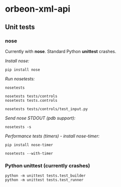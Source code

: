 # orbeon-xml-api

## Unit tests

### nose

Currently with **nose**.
Standard Python **unittest** crashes.


*Install nose:*

```
pip install nose
```

*Run nosetests:*

```
nosetests

nosetests tests/controls
nosetests tests.controls

nosetests tests/controls/test_input.py
```

*Send nose STDOUT (pdb support):*

```
nosetests -s
```

*Performance tests (timers) - install nose-timer:*

```
pip install nose-timer

nosetests --with-timer

```

### Python unittest (currently crashes)

```
python -m unittest tests.test_builder
python -m unittest tests.test_runner
```

